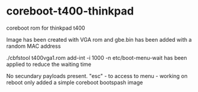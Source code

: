 # coreboot-t400-thinkpad
coreboot rom for thinkpad t400 

Image has been created with VGA rom and gbe.bin has been added with a random MAC address

./cbfstool t400vga1.rom add-int -i 1000 -n etc/boot-menu-wait has been applied to reduce the waiting time

No secundary payloads present.
"esc" - to access to menu - working on reboot only
added a simple coreboot bootspash image



